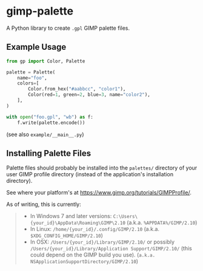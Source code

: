 # gimp-palette

A Python library to create `.gpl` GIMP palette files.

## Example Usage

```python
from gp import Color, Palette

palette = Palette(
    name="foo",
    colors=[
        Color.from_hex("#aabbcc", "color1"),
        Color(red=1, green=2, blue=3, name="color2"),
    ],
)

with open("foo.gpl", "wb") as f:
    f.write(palette.encode())
```

(see also `example/__main__.py`)

## Installing Palette Files

Palette files should probably be installed into the `palettes/` directory of
your user GIMP profile directory (instead of the application's installation
directory).

See where your platform's at <https://www.gimp.org/tutorials/GIMPProfile/>.

As of writing, this is currently:

> - In Windows 7 and later versions:
>   `C:\Users\{your_id}\AppData\Roaming\GIMP\2.10` (a.k.a.
>   `%APPDATA%/GIMP/2.10`)
> - In Linux: `/home/{your_id}/.config/GIMP/2.10` (a.k.a.
>   `$XDG_CONFIG_HOME/GIMP/2.10`)
> - In OSX: `/Users/{your_id}/Library/GIMP/2.10/` or possibly
>   `/Users/{your_id}/Library/Application Support/GIMP/2.10/` (this could depend
>   on the GIMP build you use).
>   (`a.k.a. NSApplicationSupportDirectory/GIMP/2.10`)
